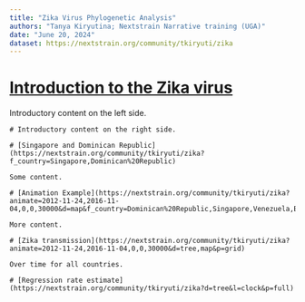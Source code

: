 ```yaml
---
title: "Zika Virus Phylogenetic Analysis"
authors: "Tanya Kiryutina; Nextstrain Narrative training (UGA)"
date: "June 20, 2024"
dataset: https://nextstrain.org/community/tkiryuti/zika
---
```


# [Introduction to the Zika virus](https://nextstrain.org/community/tkiryuti/zika)

Introductory content on the left side.

```auspiceMainDisplayMarkdown
# Introductory content on the right side.

# [Singapore and Dominican Republic](https://nextstrain.org/community/tkiryuti/zika?f_country=Singapore,Dominican%20Republic)

Some content.

# [Animation Example](https://nextstrain.org/community/tkiryuti/zika?animate=2012-11-24,2016-11-04,0,0,30000&d=map&f_country=Dominican%20Republic,Singapore,Venezuela,Brazil&p=full)

More content.

# [Zika transmission](https://nextstrain.org/community/tkiryuti/zika?animate=2012-11-24,2016-11-04,0,0,30000&d=tree,map&p=grid)

Over time for all countries.

# [Regression rate estimate](https://nextstrain.org/community/tkiryuti/zika?d=tree&l=clock&p=full)




